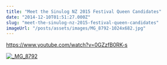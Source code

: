 ```yaml
---
title: "Meet the Sinulog NZ 2015 Festival Queen Candidates"
date: "2014-12-10T01:51:27.000Z"
slug: "meet-the-sinulog-nz-2015-festival-queen-candidates"
imageUrl: "/posts/assets/images/MG_8792-1024x682.jpg"
---
```


https://www.youtube.com/watch?v=0GZzfB0RK-s

[![_MG_8792](https://i0.wp.com/santonino-nz.org/wp-content/uploads/2014/12/MG_8792-1024x682.jpg?resize=650%2C432)](https://i0.wp.com/santonino-nz.org/wp-content/uploads/2014/12/MG_8792.jpg)